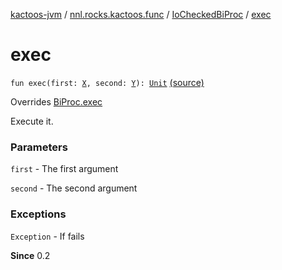 [kactoos-jvm](../../index.md) / [nnl.rocks.kactoos.func](../index.md) / [IoCheckedBiProc](index.md) / [exec](./exec.md)

# exec

`fun exec(first: `[`X`](index.md#X)`, second: `[`Y`](index.md#Y)`): `[`Unit`](https://kotlinlang.org/api/latest/jvm/stdlib/kotlin/-unit/index.html) [(source)](https://github.com/neonailol/kactoos/blob/master/kactoos-jvm/src/main/kotlin/nnl/rocks/kactoos/func/IoCheckedBiProc.kt#L21)

Overrides [BiProc.exec](../../nnl.rocks.kactoos/-bi-proc/exec.md)

Execute it.

### Parameters

`first` - The first argument

`second` - The second argument

### Exceptions

`Exception` - If fails

**Since**
0.2

